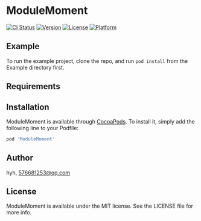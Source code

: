 # ModuleMoment

[![CI Status](https://img.shields.io/travis/hyh/ModuleMoment.svg?style=flat)](https://travis-ci.org/hyh/ModuleMoment)
[![Version](https://img.shields.io/cocoapods/v/ModuleMoment.svg?style=flat)](https://cocoapods.org/pods/ModuleMoment)
[![License](https://img.shields.io/cocoapods/l/ModuleMoment.svg?style=flat)](https://cocoapods.org/pods/ModuleMoment)
[![Platform](https://img.shields.io/cocoapods/p/ModuleMoment.svg?style=flat)](https://cocoapods.org/pods/ModuleMoment)

## Example

To run the example project, clone the repo, and run `pod install` from the Example directory first.

## Requirements

## Installation

ModuleMoment is available through [CocoaPods](https://cocoapods.org). To install
it, simply add the following line to your Podfile:

```ruby
pod 'ModuleMoment'
```

## Author

hyh, 576681253@qq.com

## License

ModuleMoment is available under the MIT license. See the LICENSE file for more info.
